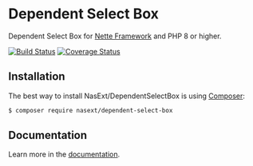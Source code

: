 # Dependent Select Box
Dependent Select Box for [Nette Framework](https://nette.org) and PHP 8 or higher.

[![Build Status](https://travis-ci.org/NasExt/DependentSelectBox.svg?branch=master)](https://travis-ci.org/NasExt/DependentSelectBox)
[![Coverage Status](https://coveralls.io/repos/github/NasExt/DependentSelectBox/badge.svg?branch=master)](https://coveralls.io/github/NasExt/DependentSelectBox?branch=master)

## Installation
The best way to install NasExt/DependentSelectBox is using [Composer](http://getcomposer.org/):
```sh
$ composer require nasext/dependent-select-box
```


## Documentation
Learn more in the [documentation](https://github.com/NasExt/DependentSelectBox/blob/master/doc/index.md).
